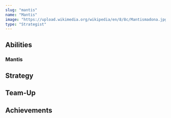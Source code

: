 ```yaml
---
slug: "mantis"
name: "Mantis"
image: "https://upload.wikimedia.org/wikipedia/en/8/8c/Mantismadona.jpg"
type: "Strategist"
---
```


[//]: # (TODO: Add description for Mantis)
[//]: # (![image]&#40;{{.image}}&#41;)

## Abilities

### Mantis

[//]: # (TODO: Add abilities for Mantis)

## Strategy

[//]: # (TODO: Add strategy for Mantis)

## Team-Up

[//]: # (TODO: Add team-up for Mantis)

## Achievements

[//]: # (TODO: Add achievements for Mantis)
